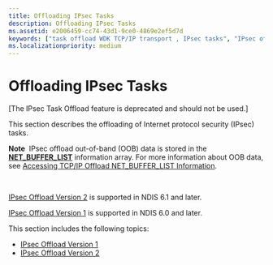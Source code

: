 ```yaml
---
title: Offloading IPsec Tasks
description: Offloading IPsec Tasks
ms.assetid: e2006459-cc74-43d1-9ce0-4869e2ef5d7d
keywords: ["task offload WDK TCP/IP transport , IPsec tasks", "IPsec offload WDK TCP/IP transport , about offloading IPsec tasks"]
ms.localizationpriority: medium
---
```


# Offloading IPsec Tasks

\[The IPsec Task Offload feature is deprecated and should not be used.\]




This section describes the offloading of Internet protocol security (IPsec) tasks.

**Note**  IPsec offload out-of-band (OOB) data is stored in the [**NET\_BUFFER\_LIST**](https://msdn.microsoft.com/library/windows/hardware/ff568388) information array. For more information about OOB data, see [Accessing TCP/IP Offload NET\_BUFFER\_LIST Information](accessing-tcp-ip-offload-net-buffer-list-information.md).

 

[IPsec Offload Version 2](ipsec-offload-version-2.md) is supported in NDIS 6.1 and later.

[IPsec Offload Version 1](ipsec-offload-version-1.md) is supported in NDIS 6.0 and later.

This section includes the following topics:

-   [IPsec Offload Version 1](ipsec-offload-version-1.md)
-   [IPsec Offload Version 2](ipsec-offload-version-2.md)

 

 





